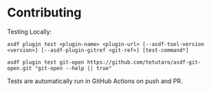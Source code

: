 # Contributing

Testing Locally:

```shell
asdf plugin test <plugin-name> <plugin-url> [--asdf-tool-version <version>] [--asdf-plugin-gitref <git-ref>] [test-command*]

asdf plugin test git-open https://github.com/tetutaro/asdf-git-open.git "git-open --help || true"
```

Tests are automatically run in GitHub Actions on push and PR.
